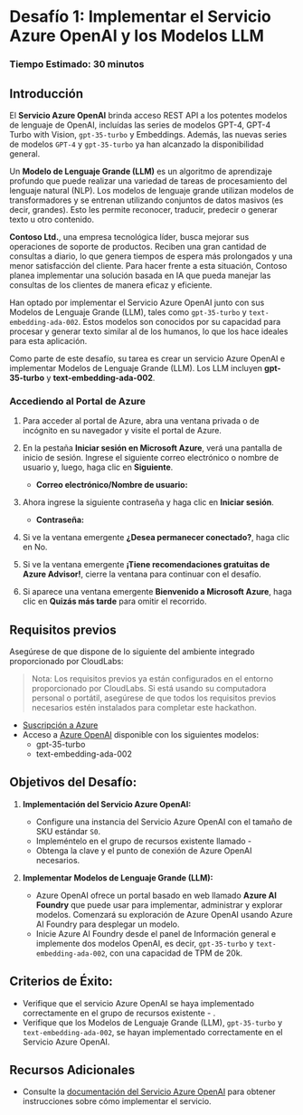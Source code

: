 # Desafío 1: Implementar el Servicio Azure OpenAI y los Modelos LLM

### Tiempo Estimado: 30 minutos

## Introducción

El **Servicio Azure OpenAI** brinda acceso REST API a los potentes modelos de lenguaje de OpenAI, incluídas las series de modelos GPT-4, GPT-4 Turbo with Vision, `gpt-35-turbo` y Embeddings. Además, las nuevas series de modelos `GPT-4` y `gpt-35-turbo` ya han alcanzado la disponibilidad general.

Un **Modelo de Lenguaje Grande (LLM)** es un algoritmo de aprendizaje profundo que puede realizar una variedad de tareas de procesamiento del lenguaje natural (NLP). Los modelos de lenguaje grande utilizan modelos de transformadores y se entrenan utilizando conjuntos de datos masivos (es decir, grandes). Esto les permite reconocer, traducir, predecir o generar texto u otro contenido.

**Contoso Ltd.**, una empresa tecnológica líder, busca mejorar sus operaciones de soporte de productos. Reciben una gran cantidad de consultas a diario, lo que genera tiempos de espera más prolongados y una menor satisfacción del cliente. Para hacer frente a esta situación, Contoso planea implementar una solución basada en IA que pueda manejar las consultas de los clientes de manera eficaz y eficiente.

Han optado por implementar el Servicio Azure OpenAI junto con sus Modelos de Lenguaje Grande (LLM), tales como `gpt-35-turbo` y `text-embedding-ada-002`. Estos modelos son conocidos por su capacidad para procesar y generar texto similar al de los humanos, lo que los hace ideales para esta aplicación.

Como parte de este desafío, su tarea es crear un servicio Azure OpenAI e implementar Modelos de Lenguaje Grande (LLM). Los LLM incluyen **gpt-35-turbo** y **text-embedding-ada-002**.

### Accediendo al Portal de Azure

1. Para acceder al portal de Azure, abra una ventana privada o de incógnito en su navegador y visite el portal de Azure.

1. En la pestaña **Iniciar sesión en Microsoft Azure**, verá una pantalla de inicio de sesión. Ingrese el siguiente correo electrónico o nombre de usuario y, luego, haga clic en **Siguiente**.

   - **Correo electrónico/Nombre de usuario:** <inject key="AzureAdUserEmail"></inject>

1. Ahora ingrese la siguiente contraseña y haga clic en **Iniciar sesión**.

   - **Contraseña:** <inject key="AzureAdUserPassword"></inject>

1. Si ve la ventana emergente **¿Desea permanecer conectado?**, haga clic en No.

1. Si ve la ventana emergente **¡Tiene recomendaciones gratuitas de Azure Advisor!**, cierre la ventana para continuar con el desafío.

1. Si aparece una ventana emergente **Bienvenido a Microsoft Azure**, haga clic en **Quizás más tarde** para omitir el recorrido.

## Requisitos previos

Asegúrese de que dispone de lo siguiente del ambiente integrado proporcionado por CloudLabs:

> Nota: Los requisitos previos ya están configurados en el entorno proporcionado por CloudLabs. Si está usando su computadora personal o portátil, asegúrese de que todos los requisitos previos necesarios estén instalados para completar este hackathon.

  - [Suscripción a Azure](https://azure.microsoft.com/en-us/free/)
  - Acceso a [Azure OpenAI](https://aka.ms/oai/access) disponible con los siguientes modelos: 
    - gpt-35-turbo
    - text-embedding-ada-002

## Objetivos del Desafío:

1. **Implementación del Servicio Azure OpenAI:**
   - Configure una instancia del Servicio Azure OpenAI con el tamaño de SKU estándar `S0`.
   - Impleméntelo en el grupo de recursos existente llamado - **<inject key="Resource Group Name"/>**
   - Obtenga la clave y el punto de conexión de Azure OpenAI necesarios.


   <validation step="9ba9cc02-3197-449e-a583-feee9f3df4a6" />



2. **Implementar Modelos de Lenguaje Grande (LLM):**
   - Azure OpenAI ofrece un portal basado en web llamado **Azure AI Foundry** que puede usar para implementar, administrar y explorar modelos. Comenzará su exploración de Azure OpenAI usando Azure AI Foundry para desplegar un modelo.
   - Inicie Azure AI Foundry desde el panel de Información general e implemente dos modelos OpenAI, es decir, `gpt-35-turbo` y `text-embedding-ada-002`, con una capacidad de TPM de 20k.


   <validation step="a4ef7586-7347-499d-8f5d-67e71ed0aea0" />

## Criterios de Éxito:

- Verifique que el servicio Azure OpenAI se haya implementado correctamente en el grupo de recursos existente - <inject key="Resource Group Name"/>.
- Verifique que los Modelos de Lenguaje Grande (LLM), `gpt-35-turbo` y `text-embedding-ada-002`, se hayan implementado correctamente en el Servicio Azure OpenAI.

## Recursos Adicionales

- Consulte la [documentación del Servicio Azure OpenAI](https://learn.microsoft.com/en-us/azure/ai-services/openai/) para obtener instrucciones sobre cómo implementar el servicio. 
